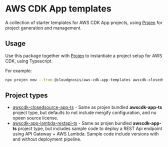 # AWS CDK App templates

A collection of starter templates for AWS CDK App projects, using [Projen](https://github.com/projen/projen/) for project generation and management. 

## Usage

Use this package together with [Projen](https://github.com/projen/projen/) to instantiate a project setup for AWS CDK, using Typescript.

For example:

```bash
npx projen new --from @cloudgnosis/aws-cdk-app-templates awscdk-closedsource-app-ts
```

## Project types

* [awscdk-closedsource-app-ts](API.md#AwsCdkClosedSourceTypeScriptApp) - Same as projen bundled **awscdk-app-ts** project type, but defaults to not include mergify configuration, and no opeen source license.
* [awscdk-app-lambda-restapi-ts](API.md#AwsCdkTsLambdaRestApiApp) - Same as projen bundled **awscdk-app-ts** project type, but includes sample code to deploy a REST Api endpoint using API Gateway + AWS Lambda. Sample code include versions with and without deployment pipeline.

